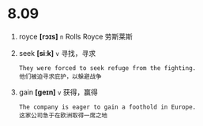 # 8.09



1. royce **[rɔɪs]** `n` Rolls Royce 劳斯莱斯

2. seek **[siːk]** `v` 寻找，寻求
    ```
    They were forced to seek refuge from the fighting.
    他们被迫寻求庇护，以躲避战争
    ```

3. gain **[ɡeɪn]** `v` 获得，赢得
    ```
    The company is eager to gain a foothold in Europe.
    这家公司急于在欧洲取得一席之地
    ```

